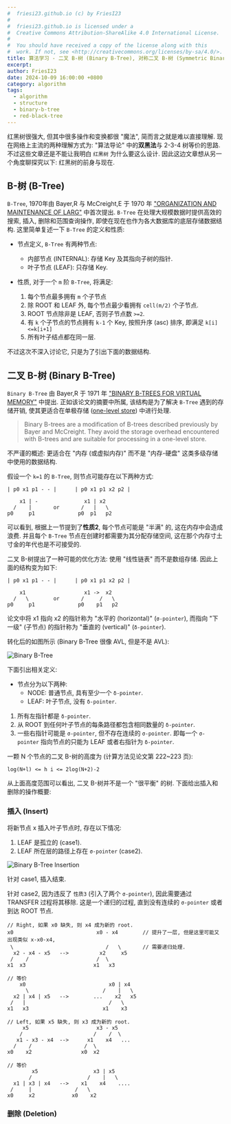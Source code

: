 ```yaml
---
#  friesi23.github.io (c) by FriesI23
#
#  friesi23.github.io is licensed under a
#  Creative Commons Attribution-ShareAlike 4.0 International License.
#
#  You should have received a copy of the license along with this
#  work. If not, see <http://creativecommons.org/licenses/by-sa/4.0/>.
title: 算法学习 - 二叉 B-树 (Binary B-Tree), 对称二叉 B-树 (Symmetric Binary B-tree) 与红黑树 (Red Black Tree)
excerpt:
author: FriesI23
date: 2024-10-09 16:00:00 +0800
category: algorithm
tags:
  - algorithm
  - structure
  - binary-b-tree
  - red-black-tree
---
```


红黑树很强大, 但其中很多操作和变换都很 "魔法", 简而言之就是难以直接理解.
现在网络上主流的两种理解方式为: "算法导论" 中的**双黑法**与 2-3-4 树等价的思路.
不过这些文章还是不能让我明白 `红黑树` 为什么要这么设计.
因此这边文章想从另一个角度聊探究以下: 红黑树的前身与现在.

## B-树 (B-Tree)

`B-Tree`, 1970年由 Bayer,R 与 McCreight,E 于 1970 年 ["ORGANIZATION AND MAINTENANCE OF LARG"][paper-btree] 中首次提出.
`B-Tree` 在处理大规模数据时提供高效的搜索, 插入, 删除和范围查询操作, 即使在现在也作为各大数据库的底层存储数据结构.
这里简单复述一下 `B-Tree` 的定义和性质:

- 节点定义, `B-Tree` 有两种节点:
  - 内部节点 (INTERNAL): 存储 Key 及其指向子树的指针.
  - 叶子节点 (LEAF): 只存储 Key.

- 性质, 对于一个 `m` 阶 `B-Tree`, 将满足:
  1. 每个节点最多拥有 `m` 个子节点
  2. 除 ROOT 和 LEAF 外, 每个节点最少看拥有 `cell(m/2)` 个子节点.
  3. ROOT 节点除非是 LEAF, 否则子节点数 `>=2`.
  4. 有 `k` 个子节点的节点拥有 `k-1` 个 Key, 按照升序 (asc) 排序, 即满足 `k[i]<=k[i+1]`
  5. 所有叶子结点都在同一层.

不过这次不深入讨论它, 只是为了引出下面的数据结构.

## 二叉 B-树 (Binary B-Tree)

`Binary B-Tree` 由 Bayer,R 于 1971 年 ["BINARY B-TREES FOR VIRTUAL MEMORY"][paper-bbtree] 中提出.
正如该论文的摘要中所属, 该结构是为了解决 `B-Tree` 遇到的存储开销,
使其更适合在单极存储 ([one-level store][wiki-single-level-store]) 中进行处理.

> Binary B-trees are a modification of B-trees described previously by Bayer and McCreight.
> They avoid the storage overhead encountered with B-trees and are suitable for processing in a one-level store.

不严谨的概述: 更适合在 "内存 (或虚拟内存)" 而不是 "内存-硬盘" 这类多级存储中使用的数据结构.

假设一个 `k=1` 的 `B-Tree`, 则节点可能存在以下两种方式:

```text
| p0 x1 p1 - - |      | p0 x1 p1 x2 p2 |

    x1 | -               x1 | x2
  /    |       or       /   |   \
p0     p1              p0  p1   p2
```

可以看到, 根据上一节提到了**性质2**, 每个节点可能是 "半满" 的, 这在内存中会造成浪费.
并且每个 `B-Tree` 节点在创建时都需要为其分配存储空间, 这在那个内存寸土寸金的年代也是不可接受的.

二叉 B-树提出了一种可能的优化方法: 使用 "线性链表" 而不是数组存储. 因此上面的结构变为如下:

```text
| p0 x1 p1 - - |      | p0 x1 p1 x2 p2 |

    x1                   x1 ->  x2
  /   \        or       /     /   \
p0     p1              p0    p1   p2
```

论文中将 x1 指向 x2 的指针称为 "水平的 (horizontal)" (`σ-pointer`),
而指向 "下一级" (子节点) 的指针称为 "垂直的 (vertical)" (`δ-pointer`).

转化后的如图所示 (Binary B-Tree 很像 AVL, 但是不是 AVL):

![Binary B-Tree](https://cdn.jsdelivr.net/gh/FriesI23/blog-image@master/img/binary-b-tree-01.jpg)

下面引出相关定义:

- 节点分为以下两种:
  - NODE: 普通节点, 具有至少一个 `δ-pointer`.
  - LEAF: 叶子节点, 没有 `δ-pointer`.

1. 所有左指针都是 `δ-pointer`.
2. 从 ROOT 到任何叶子节点的每条路径都包含相同数量的 `δ-pointer`.
3. 一些右指针可能是 `σ-pointer`, 但不存在连续的 `σ-pointer`.
   即每一个 `σ-pointer` 指向节点的只能为 LEAF 或者右指针为 `δ-pointer`.

一颗 N 个节点的二叉 B-树的高度为 (计算方法见论文第 222~223 页):

```text
log(N+l) <= h i <= 2log(N+2)-2
```

从上面高度范围可以看出, 二叉 B-树并不是一个 "很平衡" 的树. 下面给出插入和删除的操作概要:

### 插入 (Insert)

将新节点 x 插入叶子节点时, 存在以下情况:

1. LEAF 是孤立的 (case1).
2. LEAF 所在层的路径上存在 `σ-pointer` (case2).

![Binary B-Tree Insertion](https://cdn.jsdelivr.net/gh/FriesI23/blog-image@master/img/binary-b-tree-02.jpg)

针对 case1, 插入结束.

针对 case2, 因为违反了 `性质3` (引入了两个 `σ-pointer`), 因此需要通过 TRANSFER 过程将其移除. 这是一个递归的过程,
直到没有连续的 `σ-pointer` 或者到达 ROOT 节点.

```text
// Right, 如果 x0 缺失, 则 x4 成为新的 root.
x0                           x0 - x4        // 提升了一层, 但是这里可能又出现类似 x-x0-x4,
 \                              /   \       // 需要递归处理.
  x2 - x4 - x5   -->          x2     x5
 /    /                      /  \
x1  x3                      x1   x3

// 等价
    x0                           x0 | x4
      \                        /    |   \
  x2 | x4 | x5   -->        ...    x2   x5
 /   |                           /   \
x1   x3                        x1    x3

// Left, 如果 x5 缺失, 则 x3 成为新的 root.
     x5                      x3 - x5
    /                       /    /  \
   x1 - x3 - x4  -->      x1    x4   ...
  /    /                 /  \
x0    x2                x0  x2

// 等价
        x5                  x3 | x5
       /                  /    |   \
  x1 | x3 | x4   -->    x1    x4    ....
 /     |              /   \
x0     x2            x0    x2
```

### 删除 (Deletion)

<!-- refs -->

[paper-btree]: https://infolab.usc.edu/csci585/Spring2010/den_ar/indexing.pdf
[paper-bbtree]: https://dl.acm.org/doi/pdf/10.1145/1734714.1734731
[wiki-single-level-store]: https://en.wikipedia.org/wiki/Single-level_store